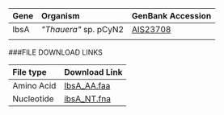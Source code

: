  Gene | Organism | GenBank Accession |
 :--- | :--- | :--- |
| IbsA | *"Thauera"* sp. pCyN2 | [AIS23708](http://www.ncbi.nlm.nih.gov/protein/AIS23708) |
| []() | | |

###FILE DOWNLOAD LINKS

 File type | Download Link |
 :--- | :---------- | 
| Amino Acid | [IbsA_AA.faa](amino_acid/IbsA_AA.faa) |
| Nucleotide | [ibsA_NT.fna](nucleotide/ibsA_NT.fna) |
